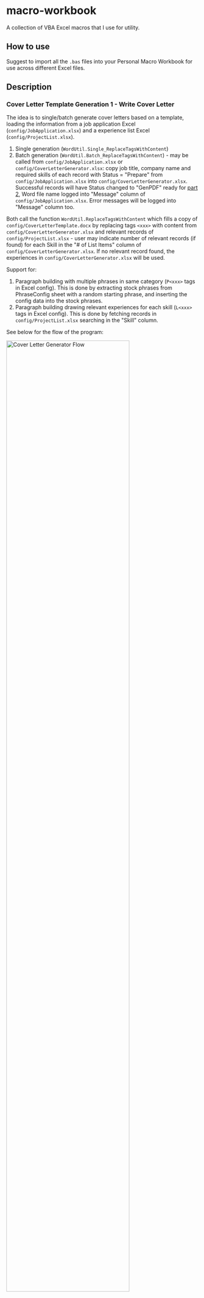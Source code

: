 # macro-workbook
A collection of VBA Excel macros that I use for utility.

## How to use
Suggest to import all the ```.bas``` files into your Personal Macro Workbook for use across different Excel files.

## Description
### Cover Letter Template Generation 1 - Write Cover Letter
The idea is to single/batch generate cover letters based on a template, loading the information from a job application Excel (```config/JobApplication.xlsx```) and a experience list Excel (```config/ProjectList.xlsx```).

1. Single generation (```WordUtil.Single_ReplaceTagsWithContent```)
2. Batch generation (```WordUtil.Batch_ReplaceTagsWithContent```) - may be called from ```config/JobApplication.xlsx``` or ```config/CoverLetterGenerator.xlsx```: copy job title, company name and required skills of each record with Status = "Prepare" from ```config/JobApplication.xlsx``` into ```config/CoverLetterGenerator.xlsx```. Successful records will have Status changed to "GenPDF" ready for [part 2](#cover-letter-template-generation-2---export-to-pdf), Word file name logged into "Message" column of ```config/JobApplication.xlsx```. Error messages will be logged into "Message" column too.

Both call the function ```WordUtil.ReplaceTagsWithContent``` which fills a copy of ```config/CoverLetterTemplate.docx``` by replacing tags ```<xxx>``` with content from ```config/CoverLetterGenerator.xlsx``` and relevant records of ```config/ProjectList.xlsx``` - user may indicate number of relevant records (if found) for each Skill in the "# of List Items" column of ```config/CoverLetterGenerator.xlsx```. If no relevant record found, the experiences in ```config/CoverLetterGenerator.xlsx``` will be used.

Support for:
1. Paragraph building with multiple phrases in same category (```P<xxx>``` tags in Excel config). This is done by extracting stock phrases from PhraseConfig sheet with a random starting phrase, and inserting the config data into the stock phrases.
2. Paragraph building drawing relevant experiences for each skill (```L<xxx>``` tags in Excel config). This is done by fetching records in ```config/ProjectList.xlsx``` searching in the "Skill" column.

See below for the flow of the program:

<img src="https://github.com/adrielyeung/macro-workbook/blob/main/img/CoverLetterGenerator_Flow.png" alt="Cover Letter Generator Flow" width="80%" height="80%">

### Cover Letter Template Generation 2 - Export to PDF
After reviewing the macro-generated letter in part 1, batch generate PDF by calling ```PDFUtil.Batch_ExportWordAsPDF```. This looks for all records with status = "GenPDF" and export those Word documents into PDF. After success, will have Status changed to "Done", else error message will be logged into "Generation Message" column.

Steps:

1. Template

<img src="https://github.com/adrielyeung/macro-workbook/blob/main/img/CoverLetterGenerator_Step1.png" alt="Cover Letter Generator Step 1" width="50%" height="50%">

2. Word document

<img src="https://github.com/adrielyeung/macro-workbook/blob/main/img/CoverLetterGenerator_Step2.png" alt="Cover Letter Generator Step 2" width="50%" height="50%">

3. PDF document

<img src="https://github.com/adrielyeung/macro-workbook/blob/main/img/CoverLetterGenerator_Step3.png" alt="Cover Letter Generator Step 3" width="50%" height="50%">

## ```FindKeyword.bas```
This is a macro used to search for a number of keywords in the config file (with comma-separated keyword values).

For each row, the found keyword(s) in search range will be put into the first empty column (Result Column), as a comma-separated list.

A relevancy score is calculated and placed into the second empty column. The results are sorted according to descending relevancy.

Inputs (via InputBox / MsgBox):
1. Config file path
2. Search Range (e.g. "A1:B2" Range in Excel)
3. Whether to use equal scoring for each keyword, or weighted scoring (weights will be added in descending order of each word in the config file). The final score would be used to sort the results.

All 3 inputs are compulsory.

## ```ExcelUtil.bas```
This file contains macros which operate in Excel files.

### 1. FillExcelForm
Fills highlighted cells in an Excel form, searching within a specified area for yellow colour (currently set at value of 13431551).

Before:

<img src="https://github.com/adrielyeung/macro-workbook/blob/main/img/FillExcelForm_Before.png" alt="FillExcelForm_Before" width="50%" height="50%">

After:

<img src="https://github.com/adrielyeung/macro-workbook/blob/main/img/FillExcelForm_After.png" alt="FillExcelForm_After" width="50%" height="50%">

### 2. CopyDataToSheet
Copy the data from "From" named area to "To" named area and set up Status in "PrepareStatus" named area as "Prepare" for newly copied rows.

### 3. CopyColumnToNext
Copy the content of rightmost filled white-coloured column to the next, increasing the header by 1 if it is a number / date.

Option to select:
1. Number of times to copy
2. If copy > 1 times, copy header only except last time (Useful for skipping through a few days, e.g. weekend / leave days)

Before:

<img src="https://github.com/adrielyeung/macro-workbook/blob/main/img/CopyColumnToNext_Before.png" alt="CopyColumnToNext_Before" width="50%" height="50%">

After:

- Case 1: Copy 1 time
  
  Prompt:
  
  Type 1 to copy 1 time
  
  <img src="https://github.com/adrielyeung/macro-workbook/blob/main/img/CopyColumnToNext_Case1.png" alt="CopyColumnToNext_Case1" width="50%" height="50%">
  
  After:
  
  <img src="https://github.com/adrielyeung/macro-workbook/blob/main/img/CopyColumnToNext_Case1_After.png" alt="CopyColumnToNext_Case1_After" width="50%" height="50%">
  
- Case 2: Copy 3 times, skipping except the last time (e.g. skip through the weekend)
  
  Prompt:
  
  Type 3 to copy 3 times
  
  <img src="https://github.com/adrielyeung/macro-workbook/blob/main/img/CopyColumnToNext_Case2_1.png" alt="CopyColumnToNext_Case2_1" width="50%" height="50%">
  
  Select "Yes" to set up the header (date) only
  
  <img src="https://github.com/adrielyeung/macro-workbook/blob/main/img/CopyColumnToNext_Case2_2.png" alt="CopyColumnToNext_Case2_2" width="50%" height="50%">
  
  After:
  
  <img src="https://github.com/adrielyeung/macro-workbook/blob/main/img/CopyColumnToNext_Case2_After.png" alt="CopyColumnToNext_Case2_After" width="50%" height="50%">

### 4. MergeEmptyVertical
This is a macro used to merge empty cells in each column in a selected range with the nearest non-empty cell above.

Additionally, can output the number of rows merged for each non-empty cell to a specified column (requires the non-empty cell to be on same row, as in column "D" in below screenshot).

Before:

<img src="https://github.com/adrielyeung/macro-workbook/blob/main/img/MergeEmptyVertical_before.png" alt="MergeEmptyVertical_before" width="50%" height="50%">

After:

<img src="https://github.com/adrielyeung/macro-workbook/blob/main/img/MergeEmptyVertical_after.png" alt="MergeEmptyVertical_after" width="50%" height="50%">

## ```WordUtil.bas```
This file contains Excel macros whose output is in Word files.

### 1. CreateWordDoc
Creates a Word document.

### 2. Batch_, Single_ and ReplaceTagsWithContent Function
Part of the [Cover Letter Generator project](#cover-letter-template-generation-1---write-cover-letter).

## ```PDFUtil.bas```
This file contains Excel macros whose output is in PDF files.

### 1. Batch_, Single_ and ExportWordAsPDF Function
Part of the [Cover Letter Generator project](#cover-letter-template-generation-1---write-cover-letter).

### 2. GenPDF Function
Export the ActiveSheet of ActiveWorkbook as PDF, allowing for addition of suffix to the end of file name (e.g. name / date).

## ```EmailUtil.bas```
This file contains Excel macros whose output is an email in Outlook.

### 1. GenPDFAndEmail
Export the ActiveSheet of ActiveWorkbook as PDF, then attach to an Outlook email with parameters (To, Cc, Subject, Body, Attachments), display to user for review and send.

### 2. LeaveEmail_Dates
Create Outlook email to alert the team of your leave plan between FromDate and ToDate, reading From Date and To Date from Excel config (```config/LeaveEmail.xlsx```).

<img src="https://github.com/adrielyeung/macro-workbook/blob/main/img/LeaveEmail.png" alt="LeaveEmail" width="50%" height="50%">

### 3. LeaveEmail_LeaveLog
Create Outlook email to alert the team of next available period of leave within a month based on a Team Leave Plan Excel (example ```config/LeavePlan.xlsx```), where each column represent a day and each row represent a teammate.

<img src="https://github.com/adrielyeung/macro-workbook/blob/main/img/LeavePlan.png" alt="LeavePlan" width="50%" height="50%">

## ```HyperlinkUtil.bas```
This file contains Excel macros whose output are hyperlinks between Excel columns / sheets.

For example, we would start with a "content page" sheet, like below.

<img src="https://github.com/adrielyeung/macro-workbook/blob/main/img/HyperlinkUtil_before.png" alt="HyperlinkUtil_before" width="50%" height="50%">

### 1. AddHyperlinkToColumn
Add a hyperlink to a specific column in same sheet. This is particularly useful navigating within a sheet with many columns.

In this example, we add a hyperlink from column B to column D for each record (row).

### 2. NavigationHyperlink
Create a child sheet and adds a hyperlink to / from the child sheet's cell A1.

In this example, we add a hyperlink from column C to a child sheet for each record (row).

### 3. UpdateHyperlink
Update the column linked for hyperlink back to content page from the child sheet. Used when the columns in the content sheet are changed.

After running #1 and #2 above, the results are as below.

<img src="https://github.com/adrielyeung/macro-workbook/blob/main/img/HyperlinkUtil_after_content.png" alt="HyperlinkUtil_before" width="50%" height="50%">

<img src="https://github.com/adrielyeung/macro-workbook/blob/main/img/HyperlinkUtil_after_child.png" alt="HyperlinkUtil_before" width="50%" height="50%">

## ```TicketUtil.bas```
This file contains Excel macros which works with a ticket logging Excel.

<img src="https://github.com/adrielyeung/macro-workbook/blob/main/img/TicketLogFromEmail.png" alt="" width="100%" height="50%">

### 1. OpenCloseTicket
Pops up an InputBox to prompt users to input the ticket number. If the ticket is not assigned to anybody, assign it to yourself (taking the name in "Your name" field in Config sheet). If it is assigned, then set the "Status" to close.

### 2. RenewTicket
Checks the latest 100 tickets for the expected complete date. If it is within tomorrow, then set to next working day after tomorrow.

### 3. ListEmailSubject
Connect to Outlook mailbox listed in "Login email" field in Config sheet, copy the subject of all emails received in "Folder" field from names in "From email" field, containing keywords in "Contains" within the first "Limit to first # chars" chars.

The program removes unessential words like "RE:", "FW:", "\[External\]" and other custom filter out words in "Subject filter out". After removal, it checks with existing subjects in "Email" sheet, and will not log duplicates.

Additionally, you may define extra flags for following up in the "Flag" and "Keywords" fields. Please deifne a named column for flagging, example as below using Name Manager.

<img src="https://github.com/adrielyeung/macro-workbook/blob/main/img/TicketLogFromEmail_Flag.png" alt="" width="100%" height="50%">

If the email subject contains any keywords, it will be flagged in the named column ("Y").

## Future developments
Feel free to suggest!
